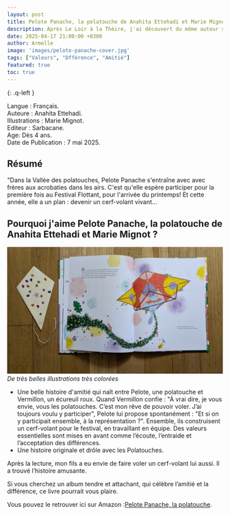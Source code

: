 ```yaml
---
layout: post
title: Pelote Panache, la polatouche de Anahita Ettehadi et Marie Mignot 
description: Après Le Loir à la Thèire, j'ai découvert du même auteur son livre Pelote Panache, la polatouche. Une histoire drôle et amusante. Qui sont les polatouches? Venez le découvrir..
date: 2025-04-17 21:00:00 +0300
author: Armelle
image: 'images/pelote-panache-cover.jpg'
tags: ["Valeurs", "Dfférence", "Amitié"]
featured: true
toc: true
---
```

{: .q-left }

Langue : Français.    
Auteure : Anahita Ettehadi.   
Illustrations : Marie Mignot.   
Editeur : Sarbacane.    
Age: Dès 4 ans.   
Date de Publication : 7 mai 2025.  

## Résumé 

"Dans la Vallée des polatouches, Pelote Panache s'entraîne avec avec frères aux acrobaties dans les airs.  C'est qu'elle espère participer pour la première fois au Festival Flottant, pour l'arrivée du printemps! Et cette année, elle a un plan : devenir un cerf-volant vivant... 

## Pourquoi j'aime Pelote Panache, la polatouche de Anahita Ettehadi et Marie Mignot ?

![De très belles illustrations très colorées](images/pelote-panache-int.jpg)
*De très belles illustrations très colorées*
- Une belle histoire d'amitié qui naît entre Pelote, une polatouche et Vermillon, un écureuil roux. Quand Vermillon confie : "À vrai dire, je vous envie, vous les polatouches. C’est mon rêve de pouvoir voler. J’ai toujours voulu y participer", Pelote lui propose spontanément : "Et si on y participait ensemble, à la représentation ?". Ensemble, ils construisent un cerf-volant pour le festival, en travaillant en équipe. Des valeurs essentielles sont mises en avant comme l’écoute, l’entraide et l’acceptation des différences.
- Une histoire originale et drôle avec les Polatouches.

Après la lecture, mon fils a eu envie de faire voler un cerf-volant lui aussi. Il a trouvé l’histoire amusante.

Si vous cherchez un album tendre et attachant, qui célèbre l’amitié et la différence, ce livre pourrait vous plaire.

Vous pouvez le retrouver ici sur Amazon :[Pelote Panache, la polatouche](https://amzn.to/43C8Smk).


